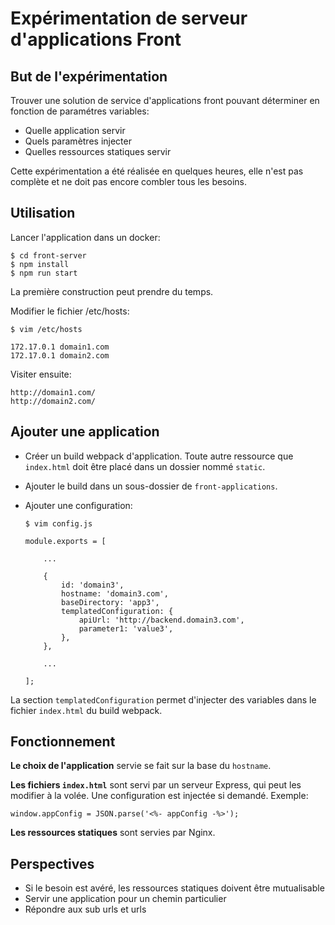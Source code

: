 # Expérimentation de serveur d'applications Front

## But de l'expérimentation

Trouver une solution de service d'applications front pouvant déterminer en fonction de paramétres variables:

- Quelle application servir
- Quels paramètres injecter
- Quelles ressources statiques servir

Cette expérimentation a été réalisée en quelques heures, elle n'est pas complète et ne doit pas encore combler tous 
les besoins.

## Utilisation

Lancer l'application dans un docker:

    $ cd front-server
    $ npm install
    $ npm run start
    
La première construction peut prendre du temps.    

Modifier le fichier /etc/hosts:

    $ vim /etc/hosts
    
    172.17.0.1 domain1.com
    172.17.0.1 domain2.com

Visiter ensuite: 
    
    http://domain1.com/
    http://domain2.com/

## Ajouter une application

- Créer un build webpack d'application. Toute autre ressource que `index.html` doit être placé dans un 
dossier nommé `static`. 
- Ajouter le build dans un sous-dossier de `front-applications`.
- Ajouter une configuration:

    ```
    $ vim config.js
    
    module.exports = [
    
        ...
    
        {
            id: 'domain3',
            hostname: 'domain3.com',
            baseDirectory: 'app3',
            templatedConfiguration: {
                apiUrl: 'http://backend.domain3.com',
                parameter1: 'value3',
            },
        },
        
        ...
        
    ];
    ```
   
La section `templatedConfiguration` permet d'injecter des variables dans le fichier `index.html` du build webpack.   
    
## Fonctionnement

**Le choix de l'application** servie se fait sur la base du `hostname`.

**Les fichiers `index.html`** sont servi par un serveur Express, qui peut les modifier à la volée. Une configuration
est injectée si demandé. Exemple:

    window.appConfig = JSON.parse('<%- appConfig -%>');

**Les ressources statiques** sont servies par Nginx.

## Perspectives

- Si le besoin est avéré, les ressources statiques doivent être mutualisable 
- Servir une application pour un chemin particulier    
- Répondre aux sub urls et urls
